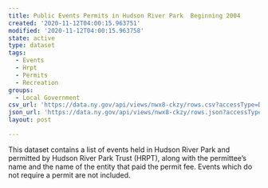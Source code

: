 ```yaml
---
title: Public Events Permits in Hudson River Park  Beginning 2004
created: '2020-11-12T04:00:15.963751'
modified: '2020-11-12T04:00:15.963758'
state: active
type: dataset
tags:
  - Events
  - Hrpt
  - Permits
  - Recreation
groups:
  - Local Government
csv_url: 'https://data.ny.gov/api/views/nwx8-ckzy/rows.csv?accessType=DOWNLOAD'
json_url: 'https://data.ny.gov/api/views/nwx8-ckzy/rows.json?accessType=DOWNLOAD'
layout: post

---
```

This dataset contains a list of events held in Hudson River Park and permitted by Hudson River Park Trust (HRPT), along with the permittee’s name and the name of the entity that paid the permit fee.  Events which do not require a permit are not included.
